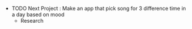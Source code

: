 - TODO Next Project : Make an app that pick song for 3 difference time in a day based on mood
	- Research